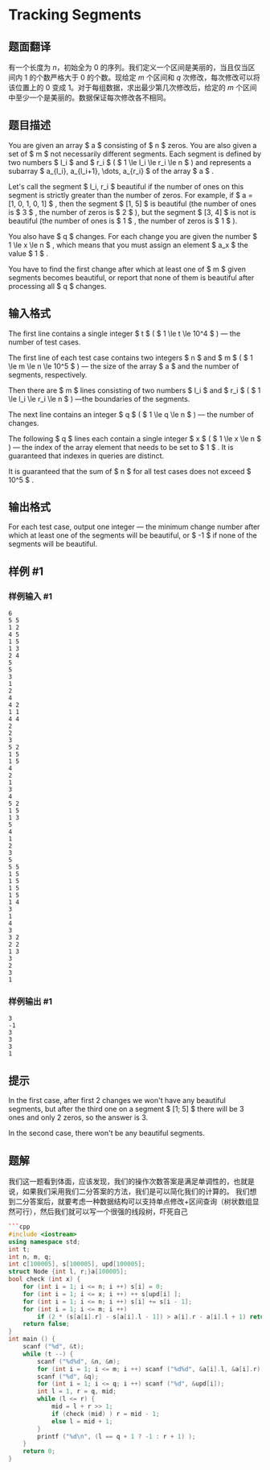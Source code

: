 # Tracking Segments

## 题面翻译

有一个长度为 $n$，初始全为 $0$ 的序列。我们定义一个区间是美丽的，当且仅当区间内 $1$ 的个数严格大于 $0$ 的个数。现给定 $m$ 个区间和 $q$ 次修改，每次修改可以将该位置上的 $0$ 变成 $1$。对于每组数据，求出最少第几次修改后，给定的 $m$ 个区间中至少一个是美丽的。数据保证每次修改各不相同。

## 题目描述

You are given an array $ a $ consisting of $ n $ zeros. You are also given a set of $ m $ not necessarily different segments. Each segment is defined by two numbers $ l_i $ and $ r_i $ ( $ 1 \le l_i \le r_i \le n $ ) and represents a subarray $ a_{l_i}, a_{l_i+1}, \dots, a_{r_i} $ of the array $ a $ .

Let's call the segment $ l_i, r_i $ beautiful if the number of ones on this segment is strictly greater than the number of zeros. For example, if $ a = [1, 0, 1, 0, 1] $ , then the segment $ [1, 5] $ is beautiful (the number of ones is $ 3 $ , the number of zeros is $ 2 $ ), but the segment $ [3, 4] $ is not is beautiful (the number of ones is $ 1 $ , the number of zeros is $ 1 $ ).

You also have $ q $ changes. For each change you are given the number $ 1 \le x \le n $ , which means that you must assign an element $ a_x $ the value $ 1 $ .

You have to find the first change after which at least one of $ m $ given segments becomes beautiful, or report that none of them is beautiful after processing all $ q $ changes.

## 输入格式

The first line contains a single integer $ t $ ( $ 1 \le t \le 10^4 $ ) — the number of test cases.

The first line of each test case contains two integers $ n $ and $ m $ ( $ 1 \le m \le n \le 10^5 $ ) — the size of the array $ a $ and the number of segments, respectively.

Then there are $ m $ lines consisting of two numbers $ l_i $ and $ r_i $ ( $ 1 \le l_i \le r_i \le n $ ) —the boundaries of the segments.

The next line contains an integer $ q $ ( $ 1 \le q \le n $ ) — the number of changes.

The following $ q $ lines each contain a single integer $ x $ ( $ 1 \le x \le n $ ) — the index of the array element that needs to be set to $ 1 $ . It is guaranteed that indexes in queries are distinct.

It is guaranteed that the sum of $ n $ for all test cases does not exceed $ 10^5 $ .

## 输出格式

For each test case, output one integer — the minimum change number after which at least one of the segments will be beautiful, or $ -1 $ if none of the segments will be beautiful.

## 样例 #1

### 样例输入 #1

```
6
5 5
1 2
4 5
1 5
1 3
2 4
5
5
3
1
2
4
4 2
1 1
4 4
2
2
3
5 2
1 5
1 5
4
2
1
3
4
5 2
1 5
1 3
5
4
1
2
3
5
5 5
1 5
1 5
1 5
1 5
1 4
3
1
4
3
3 2
2 2
1 3
3
2
3
1
```

### 样例输出 #1

```
3
-1
3
3
3
1
```

## 提示

In the first case, after first 2 changes we won't have any beautiful segments, but after the third one on a segment $ [1; 5] $ there will be 3 ones and only 2 zeros, so the answer is 3.

In the second case, there won't be any beautiful segments.

## 题解
我们这一题看到体面，应该发现，我们的操作次数答案是满足单调性的，也就是说，如果我们采用我们二分答案的方法，我们是可以简化我们的计算的。
我们想到二分答案后，就要考虑一种数据结构可以支持单点修改+区间查询（树状数组显然可行），然后我们就可以写一个很强的线段树，吓死自己

```cpp
```cpp
#include <iostream>
using namespace std;
int t;
int n, m, q;
int c[100005], s[100005], upd[100005];
struct Node {int l, r;}a[100005];
bool check (int x) {
	for (int i = 1; i <= n; i ++) s[i] = 0;
	for (int i = 1; i <= x; i ++) ++ s[upd[i] ];
	for (int i = 1; i <= n; i ++) s[i] += s[i - 1];
	for (int i = 1; i <= m; i ++) 
		if (2 * (s[a[i].r] - s[a[i].l - 1]) > a[i].r - a[i].l + 1) return true;
	return false;
}
int main () {
	scanf ("%d", &t);
	while (t --) {
		scanf ("%d%d", &n, &m);
		for (int i = 1; i <= m; i ++) scanf ("%d%d", &a[i].l, &a[i].r);
		scanf ("%d", &q);
		for (int i = 1; i <= q; i ++) scanf ("%d", &upd[i]);
		int l = 1, r = q, mid;
		while (l <= r) {
			mid = l + r >> 1;
			if (check (mid) ) r = mid - 1;
			else l = mid + 1;
		}
		printf ("%d\n", (l == q + 1 ? -1 : r + 1) );
	}
	return 0;
}
```
```